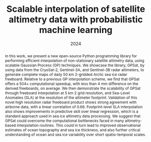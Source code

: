 ---
# Documentation: https://sourcethemes.com/academic/docs/managing-content/

title: Scalable interpolation of satellite altimetry data with probabilistic machine learning
subtitle:
authors:
- William Gregory
- Ronald MacEachern
- So Takao
- Isobel Lawrence
- Carmen Nab
- Marc Deisenroth
- Michel Tsamados
tags: []
categories: [Gaussian processes, Remote sensing]
date: '2024'
lastmod: 2024-04-08T12:49:14+01:00
featured: false
draft: false

# Featured image
# To use, add an image named `featured.jpg/png` to your page's folder.
# Focal points: Smart, Center, TopLeft, Top, TopRight, Left, Right, BottomLeft, Bottom, BottomRight.
image:
  caption: ''
  focal_point: 'Smart'
  preview_only: true

# Projects (optional).
#   Associate this post with one or more of your projects.
#   Simply enter your project's folder or file name without extension.
#   E.g. `projects = ["internal-project"]` references `content/project/deep-learning/index.md`.
#   Otherwise, set `projects = []`.
projects: []
publishDate: '2024'
publication_types:
- '2'
abstract: In this work, we present a new open-source Python programming library for performing efficient interpolation of non-stationary satellite altimetry data, using scalable Gaussian Process (GP) techniques. We showcase the library, GPSat, by using data from the CryoSat-2, Sentinel-3A, and Sentinel-3B radar altimeters, to generate complete maps of daily 50 km 2-gridded Arctic sea ice radar freeboard. Relative to a previous GP interpolation scheme, we find that GPSat offers a 504× computational speedup, with less than 4 mm difference on the derived freeboards, on average. We then demonstrate the scalability of GPSat through freeboard interpolation at 5 km 2 grid resolution, and Sea-Level Anomalies (SLA) at the resolution of the altimeter footprint. Validation of this novel high resolution radar freeboard product shows strong agreement with airborne data, with a linear correlation of 0.66. Footprint-level SLA interpolation also shows improvements in predictive skill over linear regression, which is a standard approach used in sea ice altimetry data processing. We suggest that GPSat could overcome the computational bottlenecks faced in many altimetry-based interpolation routines. This could in turn lead to improved observational estimates of ocean topography and sea ice thickness, and also further critical understanding of ocean and sea ice variability over short spatio-temporal scales.
publication: 'Preprint'
url_pdf: 'https://assets.researchsquare.com/files/rs-4209064/v1_covered_53613c1a-5686-48f0-9f02-99cbce5a8d25.pdf?c=1712547501'
---